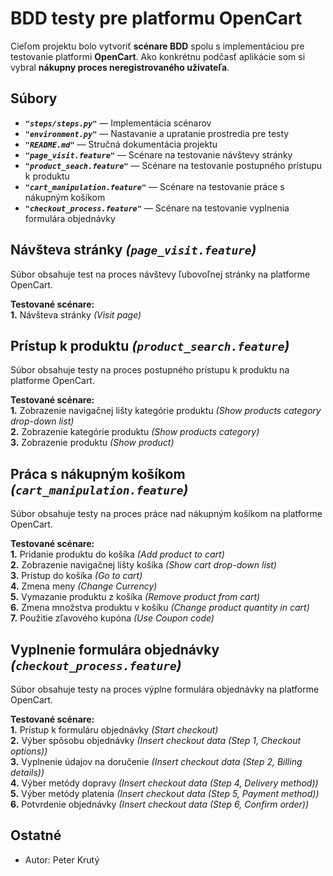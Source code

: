# BDD testy pre platformu OpenCart

Cieľom projektu bolo vytvoriť **scénare BDD** spolu s implementáciou pre testovanie platformi **OpenCart**.
Ako konkrétnu podčasť aplikácie som si vybral **nákupny proces neregistrovaného užívateľa**.

## Súbory

- ***`"steps/steps.py"`*** — Implementácia scénarov
- ***`"environment.py"`*** — Nastavanie a upratanie prostredia pre testy
- ***`"README.md"`*** — Stručná dokumentácia projektu
- ***`"page_visit.feature"`*** — Scénare na testovanie návštevy stránky
- ***`"product_seach.feature"`*** — Scénare na testovanie postupného prístupu k produktu
- ***`"cart_manipulation.feature"`*** — Scénare na testovanie práce s nákupným košíkom
- ***`"checkout_process.feature"`*** — Scénare na testovanie vyplnenia formulára objednávky

## Návšteva stránky ***(`page_visit.feature`)***

Súbor obsahuje test na proces návštevy ľubovoľnej stránky na platforme OpenCart.

**Testované scénare:**\
**1.** Návšteva stránky *(Visit page)*

## Prístup k produktu ***(`product_search.feature`)***

Súbor obsahuje testy na proces postupného prístupu k produktu na platforme OpenCart.

**Testované scénare:**\
**1.** Zobrazenie navigačnej lišty kategórie produktu *(Show products category drop-down list)*\
**2.** Zobrazenie kategórie produktu *(Show products category)*\
**3.** Zobrazenie produktu *(Show product)*

## Práca s nákupným košíkom ***(`cart_manipulation.feature`)***

Súbor obsahuje testy na proces práce nad nákupným košíkom na platforme OpenCart.

**Testované scénare:**\
**1.** Pridanie produktu do košíka *(Add product to cart)*\
**2.** Zobrazenie navigačnej lišty košíka *(Show cart drop-down list)*\
**3.** Prístup do košíka *(Go to cart)*\
**4.** Zmena meny *(Change Currency)*\
**5.** Vymazanie produktu z košíka *(Remove product from cart)*\
**6.** Zmena množstva produktu v košíku *(Change product quantity in cart)*\
**7.** Použitie zľavového kupóna *(Use Coupon code)*

## Vyplnenie formulára objednávky ***(`checkout_process.feature`)***

Súbor obsahuje testy na proces výplne formulára objednávky na platforme OpenCart.

**Testované scénare:**\
**1.** Prístup k formuláru objednávky *(Start checkout)*\
**2.** Výber spôsobu objednávky *(Insert checkout data (Step 1, Checkout options))*\
**3.** Vyplnenie údajov na doručenie *(Insert checkout data (Step 2, Billing details))*\
**4.** Výber metódy dopravy *(Insert checkout data (Step 4, Delivery method))*\
**5.** Výber metódy platenia *(Insert checkout data (Step 5, Payment method))*\
**6.** Potvrdenie objednávky *(Insert checkout data (Step 6, Confirm order))*

## Ostatné

- Autor: Peter Krutý
